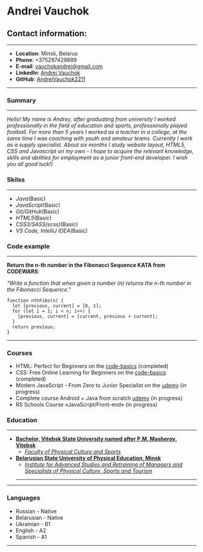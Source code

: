 # **Andrei Vauchok**

## **Contact information**:

---

- **Location**: Minsk, Belarus
- **Phone**: +375297429889
- **E-mail**: vauchokandrei@gmail.com
- **LinkedIn**: [Andrei Vauchok](https://www.linkedin.com/in/andrei-vauchok-961913115/)
- **GitHub**: [AndreiVauchok2211](https://github.com/AndreiVauchok2211)

---

### **Summary**

---

_Hello! My name is Andrey, after graduating from university I worked professionally in the field of education and sports, professionally played football. For more than 5 years I worked as a teacher in a college, at the same time I was coaching with youth and amateur teams. Currently I work as a supply specialist. About six months I study website layout, HTML5, CSS and Javascript on my own - I hope to acquire the relevant knowledge, skills and abilities for employment as a junior front-end developer. I wish you all good luck!)_

### **Skilss**

---

- _Java_(Basic)
- _JavaScript_(Basic)
- _Git/GitHub_(Basic)
- _HTML5_(Basic)
- _CSS3/SASS(scss)_(Basic)
- _VS Code, IntelliJ IDEA_(Basic)

### **Code example**

---

**Return the n-th number in the Fibonacci Sequence KATA from CODEWARS**:

_"Write a function that when given a number (n) returns the n-th number in the Fibonacci Sequence."_

```
function nthFibo(n) {
  let [previous, current] = [0, 1];
  for (let i = 1; i < n; i++) {
    [previous, current] = [current, previous + current];
  }
  return previous;
}
```

---

### **Courses**

- HTML: Perfect for Beginners on the [code-basics](https://code-basics.com/ru/languages/html) (completed)
- CSS: Free Online Learning for Beginners on the [code-basics](https://code-basics.com/ru/languages/css) (completed)
- Modern JavaScript - From Zero to Junior Specialist on the [udemy](https://www.udemy.com/course/javascript-zero-to-junior-developer/) (in progress)
- Complete course Android + Java from scratch [udemy](https://www.udemy.com/course/android_sumin/) (in progress)
- RS Schools Course «JavaScript/Front-end» (in progress)

### **Education**

---

- **[Bachelor, Vitebsk State University named after P.M. Masherov, Vitebsk](https://vsu.by/en)**
  - _[Faculty of Physical Culture and Sports](https://vsu.by/en/university/faculties/faculty-of-physical-culture-and-sports.html)_
- **[Belarusian State University of Physical Education, Minsk](http://ippkbgufk.edu.by/)**
  - _[Institute for Advanced Studies and Retraining of Managers and Specialists of Physical Culture, Sports and Tourism](http://ippkbgufk.edu.by/)_
  ***

---

### **Languages**

- Russian - Native
- Belarusian - Native
- Ukrainian - B1
- English - A2
- Spanish - A1

---
